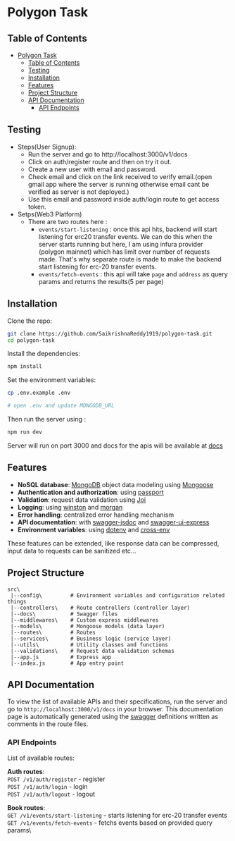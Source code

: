 # Polygon Task

## Table of Contents

- [Polygon Task](#polygon-task)
  - [Table of Contents](#table-of-contents)
  - [Testing](#testing)
  - [Installation](#installation)
  - [Features](#features)
  - [Project Structure](#project-structure)
  - [API Documentation](#api-documentation)
    - [API Endpoints](#api-endpoints)

## Testing
* Steps(User Signup):
  * Run the server and go to http://localhost:3000/v1/docs
  * Click on auth/register route and then on try it out.
  * Create a new user with email and password.
  * Check email and click on the link received to verify email.(open gmail app where the server is running otherwise email cant be verified as server is not deployed.)
  * Use this email and password inside auth/login route to get access token.
* Setps(Web3 Platform)
  * There are two routes here :
    * ```events/start-listening``` : once this api hits, backend will start listening for erc20 transfer events. We can do this when the server starts running but here, I am using infura provider (polygon mainnet) which has limit over number of requests made. That's why separate route is made to make the backend start listening for erc-20 transfer events.
    * ```events/fetch-events``` : this api will take ```page``` and ```address``` as query params and returns the results(5 per page)
## Installation

Clone the repo:

```bash
git clone https://github.com/SaikrishnaReddy1919/polygon-task.git
cd polygon-task
```

Install the dependencies:

```bash
npm install
```

Set the environment variables:

```bash
cp .env.example .env

# open .env and update MONGODB_URL
```

Then run the server using :

```bash
npm run dev
```

Server will run on port 3000 and docs for the apis will be available at <a href="http://localhost:3000/v1/docs" target="_blank">docs</a>

## Features

- **NoSQL database**: [MongoDB](https://www.mongodb.com) object data modeling using [Mongoose](https://mongoosejs.com)
- **Authentication and authorization**: using [passport](http://www.passportjs.org)
- **Validation**: request data validation using [Joi](https://github.com/hapijs/joi)
- **Logging**: using [winston](https://github.com/winstonjs/winston) and [morgan](https://github.com/expressjs/morgan)
- **Error handling**: centralized error handling mechanism
- **API documentation**: with [swagger-jsdoc](https://github.com/Surnet/swagger-jsdoc) and [swagger-ui-express](https://github.com/scottie1984/swagger-ui-express)
- **Environment variables**: using [dotenv](https://github.com/motdotla/dotenv) and [cross-env](https://github.com/kentcdodds/cross-env#readme)

These features can be extended, like response data can be compressed, input data to requests can be sanitized etc...

## Project Structure

```
src\
 |--config\         # Environment variables and configuration related things
 |--controllers\    # Route controllers (controller layer)
 |--docs\           # Swagger files
 |--middlewares\    # Custom express middlewares
 |--models\         # Mongoose models (data layer)
 |--routes\         # Routes
 |--services\       # Business logic (service layer)
 |--utils\          # Utility classes and functions
 |--validations\    # Request data validation schemas
 |--app.js          # Express app
 |--index.js        # App entry point
```

## API Documentation

To view the list of available APIs and their specifications, run the server and go to `http://localhost:3000/v1/docs` in your browser. This documentation page is automatically generated using the [swagger](https://swagger.io/) definitions written as comments in the route files.

### API Endpoints

List of available routes:

**Auth routes**:\
`POST /v1/auth/register` - register\
`POST /v1/auth/login` - login\
`POST /v1/auth/logout` - logout

**Book routes**:\
`GET /v1/events/start-listening` - starts listening for erc-20 transfer events\
`GET /v1/events/fetch-events` - fetchs events based on provided query params\

